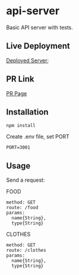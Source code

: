 # api-server

Basic API server with tests.

## Live Deployment

[Deployed Server](https://basic-api-class-03.onrender.com);

## PR Link

[PR Page](https://github.com/jshea44/api-server/pulls?q=is%3Apr+is%3Aclosed)

## Installation

`npm install`

Create .env file, set PORT

`PORT=3001`

## Usage

Send a request:

FOOD

```text
method: GET
route: /food
params:
  name{String},
  type{String}
```

CLOTHES

```text
method: GET
route: /clothes
params:
  name{String},
  type{String}
```
